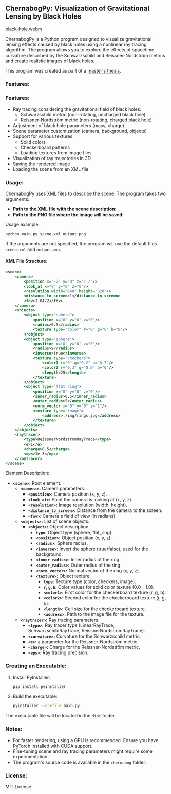## ChernabogPy: Visualization of Gravitational Lensing by Black Holes

[black-hole.webm](https://github.com/viktor-akusoff/ChernabogPy/assets/124511385/76787833-fdb5-43eb-a682-10830be4ce34)

ChernabogPy is a Python program designed to visualize gravitational lensing effects caused by black holes using a nonlinear ray tracing algorithm. The program allows you to explore the effects of spacetime curvature described by the Schwarzschild and Reissner-Nordström metrics and create realistic images of black holes.

This program was created as part of a [master's thesis](https://github.com/user-attachments/files/15948451/default.pdf).

### Features:
### Features:

* Ray tracing considering the gravitational field of black holes:
    * Schwarzschild metric (non-rotating, uncharged black hole)
    * Reissner-Nordström metric (non-rotating, charged black hole)
* Adjustment of black hole parameters (mass, charge)
* Scene parameter customization (camera, background, objects)
* Support for various textures:
    * Solid colors
    * Checkerboard patterns
    * Loading textures from image files
* Visualization of ray trajectories in 3D
* Saving the rendered image
* Loading the scene from an XML file

### Usage:

ChernabogPy uses XML files to describe the scene. The program takes two arguments:

* **Path to the XML file with the scene description:**
* **Path to the PNG file where the image will be saved:**

Usage example:

```bash
python main.py scene.xml output.png
```

If the arguments are not specified, the program will use the default files `scene.xml` and `output.png`.

#### XML File Structure:

```xml
<scene>
    <camera>
        <position x="-7" y="0" z="1.2"/> 
        <look_at x="0" y="0" z="0"/> 
        <resolution width="640" height="320"/>
        <distance_to_screen>1</distance_to_screen>
        <fov>1.0472</fov> 
    </camera>
    <objects>
        <object type="sphere">
            <position x="0" y="0" z="0"/>
            <radius>0.5</radius>
            <texture type="color" r="0" g="0" b="0"/>
        </object>
        <object type="sphere">
            <position x="0" y="0" z="0"/>
            <radius>9</radius>
            <inverse>true</inverse> 
            <texture type="checkers">
                <color1 r="0" g="0.2" b="0.7"/>
                <color2 r="0.3" g="0.9" b="0"/>
                <length>25</length>
            </texture>
        </object>
        <object type="flat_ring">
            <position x="0" y="0" z="0"/>
            <inner_radius>0.5</inner_radius>
            <outer_radius>5</outer_radius>
            <norm_vector x="0" y="0" z="1"/>
            <texture type="image">
                <address>./img/rings.jpg</address>
            </texture>
        </object>
    </objects>
    <raytracer>
        <type>ReissnerNordstromRayTrace</type>
        <e>1</e>
        <charge>0.5</charge>
        <eps>1e-3</eps> 
    </raytracer>
</scene>
```

Element Description:

* **`<scene>`:** Root element.
    * **`<camera>`:** Camera parameters.
        * **`<position>`:** Camera position (x, y, z).
        * **`<look_at>`:** Point the camera is looking at (x, y, z).
        * **`<resolution>`:** Image resolution (width, height).
        * **`<distance_to_screen>`:** Distance from the camera to the screen.
        * **`<fov>`:** Camera's field of view (in radians).
    * **`<objects>`:** List of scene objects.
        * **`<object>`:** Object description.
            * **`type`:** Object type (sphere, flat_ring).
            * **`<position>`:** Object position (x, y, z).
            * **`<radius>`:** Sphere radius.
            * **`<inverse>`:** Invert the sphere (true/false), used for the background.
            * **`<inner_radius>`:** Inner radius of the ring.
            * **`<outer_radius>`:** Outer radius of the ring.
            * **`<norm_vector>`:** Normal vector of the ring (x, y, z).
            * **`<texture>`:** Object texture.
                * **`type`:** Texture type (color, checkers, image).
                * **`r`, `g`, `b`:** Color values for solid color texture (0.0 - 1.0). 
                * **`<color1>`:** First color for the checkerboard texture (r, g, b).
                * **`<color2>`:** Second color for the checkerboard texture (r, g, b).
                * **`<length>`:** Cell size for the checkerboard texture.
                * **`<address>`:** Path to the image file for the texture.
    * **`<raytracer>`:** Ray tracing parameters.
        * **`<type>`:**  Ray tracer type (LinearRayTrace, SchwarzschildRayTrace, ReissnerNordstromRayTrace).
        * **`<curvature>`:** Curvature for the Schwarzschild metric.
        * **`<e>`:** `e` parameter for the Reissner-Nordström metric.
        * **`<charge>`:** Charge for the Reissner-Nordström metric.
        * **`<eps>`:** Ray tracing precision.

### Creating an Executable:

1. Install PyInstaller:

   ```bash
   pip install pyinstaller
   ```

2. Build the executable:

   ```bash
   pyinstaller --onefile main.py 
   ```

The executable file will be located in the `dist` folder.

### Notes:

* For faster rendering, using a GPU is recommended. Ensure you have PyTorch installed with CUDA support.
* Fine-tuning scene and ray tracing parameters might require some experimentation.
* The program's source code is available in the `chernabog` folder.

### License:

MIT License
